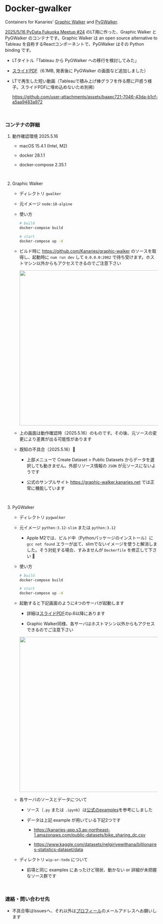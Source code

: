 # Docker-gwalker
Containers for Kanaries' [Graphic Walker](https://github.com/Kanaries/graphic-walker) and [PyGWalker](https://github.com/Kanaries/pygwalker).

[2025/5/16 PyData.Fukuoka Meetup #24](https://pydatafukuoka.connpass.com/event/349791/) のLT用に作った、Graphic Walker と PyGWalker のコンテナです。Graphic Walker は an open source alternative to Tableau を自称するReactコンポーネントで、PyGWalker はその Python binding です。

- LTタイトル「Tableau から PyGWalker への移行を検討してみた」

- [スライドPDF](https://ec22s.github.io/docker-gwalker/20250516_PyGWalker_small.pdf)（6.1MB, 発表後に PyGWalker の画面など追加しました）

- LTで再生した短い動画（Tableauで積み上げ棒グラフを作る際に戸惑う様子。スライドPDFに埋め込めないため別掲）

  https://github.com/user-attachments/assets/baaec721-7046-43da-b1cf-a5aa9483a972

<br>

### コンテナの詳細

1. 動作確認環境 2025.5.16

   - macOS 15.4.1 (Intel, M2)

   - docker 28.1.1

   - docker-compose 2.35.1

<br>

2. Graphic Walker

   - ディレクトリ `gwalker`

   - 元イメージ `node:18-alpine`

   - 使い方
     ```sh
     # build
     docker-compose build

     # start
     docker-compose up -d
     ```

   - ビルド時に https://github.com/Kanaries/graphic-walker のソースを取得し、起動時に `num run dev` して `0.0.0.0:2002` で待ち受けます。ホストマシン以外からもアクセスできるのでご注意下さい

     <img width=512 src=https://github.com/user-attachments/assets/ddfb8d19-d54d-4eac-b4c5-a85d6f5769a7>

   - 上の画面は動作確認時（2025.5.16）のものです。その後、元ソースの変更により差異が出る可能性があります

   - 既知の不具合（2025.5.16）🙇

     - 上部メニューで Create Dataset > Public Datasets からデータを選択しても動きません。外部リソース情報の `JSON` が元ソースにないようです

     - 公式のサンプルサイト https://graphic-walker.kanaries.net では正常に機能しています

<br>

3. PyGWalker
   - ディレクトリ `pygwalker`
   - 元イメージ `python:3.12-slim` または `python:3.12`

     - Apple M2では、ビルド中（Pythonパッケージのインストール）に `gcc not found` エラーが出て、slimでないイメージを使うと解消しました。そう対処する場合、すみませんが `Dockerfile` を修正して下さい 🙇

   - 使い方
     ```sh
     # build
     docker-compose build

     # start
     docker-compose up -d
     ```

   - 起動すると下記画面のように4つのサーバが起動します

     - 詳細は[スライドPDF](https://github.com/user-attachments/files/20266109/20250516_PyGWalker_small.pdf)のp.6以降にあります

     - Graphic Walker同様、各サーバはホストマシン以外からもアクセスできるのでご注意下さい

     <img width=512 src=https://github.com/user-attachments/assets/4e60e06d-fbc5-45fc-95ee-65b10037948d>

   - 各サーバのソースとデータについて

     - ソース（`.py` または `.ipynb`）は[公式のexamples](https://github.com/Kanaries/pygwalker/tree/main/examples)を参考にしました

     - データは上記 example が用いている下記2つです

       - https://kanaries-app.s3.ap-northeast-1.amazonaws.com/public-datasets/bike_sharing_dc.csv

       - https://www.kaggle.com/datasets/nelgiriyewithana/billionaires-statistics-dataset/data
      
   - ディレクトリ `wip-or-todo` について

     - 前項と同じ examples にあったけど現状、動かない or 詳細が未把握なソース群です

<br>

### 連絡・問い合わせ先

- 不具合等はIssuesへ、それ以外は[プロフィール](https://github.com/ec22s)のメールアドレスへお願いします
